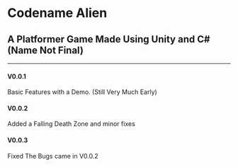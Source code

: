 <h1>Codename Alien</h1>
<h2>A Platformer Game Made Using Unity and C# (Name Not Final)</h2>

<hr>
<h4>V0.0.1</h4>
<p>Basic Features with a Demo. (Still Very Much Early)</p>


<h4>V0.0.2</h4>
<p>Added a Falling Death Zone and minor fixes</p>

<h4>V0.0.3</h4>
<p>Fixed The Bugs came in V0.0.2</p>
